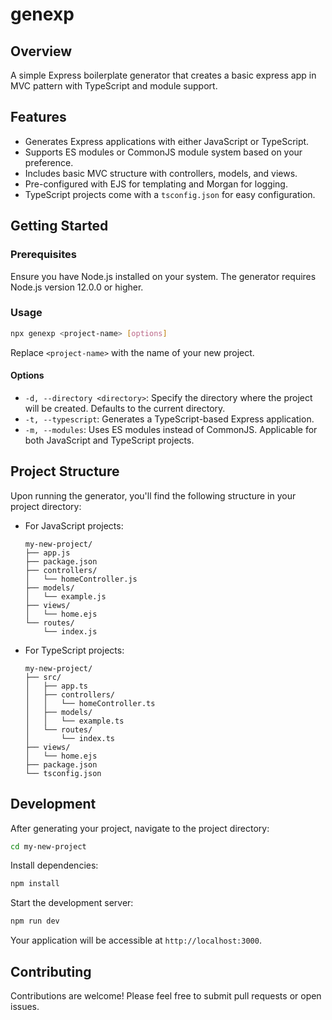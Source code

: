 # genexp

## Overview

A simple Express boilerplate generator that creates a basic express app in MVC pattern with TypeScript and module support.

## Features

- Generates Express applications with either JavaScript or TypeScript.
- Supports ES modules or CommonJS module system based on your preference.
- Includes basic MVC structure with controllers, models, and views.
- Pre-configured with EJS for templating and Morgan for logging.
- TypeScript projects come with a `tsconfig.json` for easy configuration.

## Getting Started

### Prerequisites

Ensure you have Node.js installed on your system. The generator requires Node.js version 12.0.0 or higher.

### Usage

```bash
npx genexp <project-name> [options]
```

Replace `<project-name>` with the name of your new project.

#### Options

- `-d, --directory <directory>`: Specify the directory where the project will be created. Defaults to the current directory.
- `-t, --typescript`: Generates a TypeScript-based Express application.
- `-m, --modules`: Uses ES modules instead of CommonJS. Applicable for both JavaScript and TypeScript projects.

## Project Structure

Upon running the generator, you'll find the following structure in your project directory:

- For JavaScript projects:
  ```
  my-new-project/
  ├── app.js
  ├── package.json
  ├── controllers/
  │   └── homeController.js
  ├── models/
  │   └── example.js
  ├── views/
  │   └── home.ejs
  └── routes/
      └── index.js
  ```

- For TypeScript projects:
  ```
  my-new-project/
  ├── src/
  │   ├── app.ts
  │   ├── controllers/
  │   │   └── homeController.ts
  │   ├── models/
  │   │   └── example.ts
  │   └── routes/
  │       └── index.ts
  ├── views/
  │   └── home.ejs
  ├── package.json
  └── tsconfig.json
  ```

## Development

After generating your project, navigate to the project directory:

```bash
cd my-new-project
```

Install dependencies:

```bash
npm install
```

Start the development server:

```bash
npm run dev
```

Your application will be accessible at `http://localhost:3000`.

## Contributing

Contributions are welcome! Please feel free to submit pull requests or open issues.
